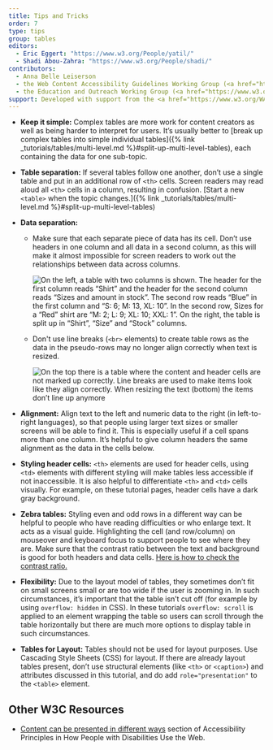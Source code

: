 ```yaml
---
title: Tips and Tricks
order: 7
type: tips
group: tables
editors:
  - Eric Eggert: "https://www.w3.org/People/yatil/"
  - Shadi Abou-Zahra: "https://www.w3.org/People/shadi/"
contributors:
  - Anna Belle Leiserson
  - the Web Content Accessibility Guidelines Working Group (<a href="https://www.w3.org/WAI/GL/">WCAG WG</a>)
  - the Education and Outreach Working Group (<a href="https://www.w3.org/WAI/EO/">EOWG</a>)
support: Developed with support from the <a href="https://www.w3.org/WAI/ACT/">WAI-ACT project</a>, co-funded by the <strong>European Commission <abbr title="Information Society Technologies">IST</abbr> Programme</strong>.
---
```


-   **Keep it simple:** Complex tables are more work for content creators as well as being harder to interpret for users. It’s usually better to [break up complex tables into simple individual tables]({% link _tutorials/tables/multi-level.md %}#split-up-multi-level-tables), each containing the data for one sub-topic.

-   **Table separation:** If several tables follow one another, don’t use a single table and put in an additional row of `<th>` cells. Screen readers may read aloud all `<th>` cells in a column, resulting in confusion. [Start a new `<table>` when the topic changes.]({% link _tutorials/tables/multi-level.md %}#split-up-multi-level-tables)

-   **Data separation:**

    - Make sure that each separate piece of data has its cell. Don’t use headers in one column and all data in a second column, as this will make it almost impossible for screen readers to work out the relationships between data across columns.

        ![On the left, a table with two columns is shown. The header for the first column reads “Shirt” and the header for the second column reads “Sizes and amount in stock”. The second row reads “Blue” in the first column and “S: 6; M: 13, XL: 10”. In the second row, Sizes for a “Red” shirt are “M: 2; L: 9; XL: 10; XXL: 1”. On the right, the table is split up in “Shirt”, “Size” and “Stock” columns.](headers-in-one-column-all-data-in-second.png)

    - Don't use line breaks (`<br>` elements) to create table rows as the data in the pseudo-rows may no longer align correctly when text is resized.

         ![On the top there is a table where the content and header cells are not marked up correctly. Line breaks are used to make items look like they align correctly. When resizing the text (bottom) the items don’t line up anymore](table-text-resize.png)

-   **Alignment:** Align text to the left and numeric data to the right (in left-to-right languages), so that people using larger text sizes or smaller screens will be able to find it. This is especially useful if a cell spans more than one column. It’s  helpful to give column headers the same alignment as the data in the cells below.

-   **Styling header cells:** `<th>` elements are used for header cells, using `<td>` elements with different styling will make tables less accessible if not inaccessible. It is also helpful to differentiate `<th>` and `<td>` cells visually. For example, on these tutorial pages, header cells have a dark gray background.

-   **Zebra tables:** Styling even and odd rows in a different way can be helpful to people who have reading difficulties or who enlarge text. It acts as a visual guide. Highlighting the cell (and row/column) on mouseover and keyboard focus to support people to see where they are. Make sure that the contrast ratio between the text and background is good for both headers and data cells. [Here is how to check the contrast ratio.](https://www.w3.org/WAI/eval/preliminary#contrast)

-   **Flexibility:** Due to the layout model of tables, they sometimes don’t fit on small screens small or are too wide if the user is zooming in. In such circumstances, it’s important that the table isn’t cut off (for example by using `overflow: hidden` in CSS). In these tutorials `overflow: scroll` is applied to an element wrapping the table so users can scroll through the table horizontally but there are much more options to display table in such circumstances.

-   **Tables for Layout:** Tables should not be used for layout purposes. Use Cascading Style Sheets (CSS) for layout. If there are already layout tables present, don’t use structural elements (like `<th>` or `<caption>`) and attributes discussed in this tutorial, and do add `role="presentation"` to the `<table>` element.

## Other W3C Resources

-   [Content can be presented in different ways](https://www.w3.org/WAI/intro/people-use-web/principles#adaptable) section of Accessibility Principles in How People with Disabilities Use the Web.
